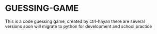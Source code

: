 # GUESSING-GAME

This is a code guessing game, created by ctrl-hayan there are several versions soon will migrate to python for development and school practice
